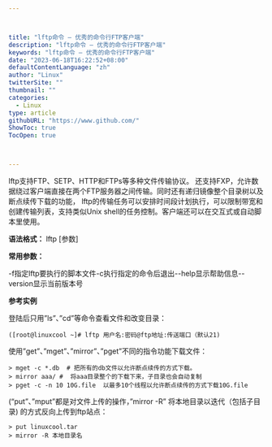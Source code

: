 ```yaml
---



title: "lftp命令 – 优秀的命令行FTP客户端"
description: "lftp命令 – 优秀的命令行FTP客户端"
keywords: "lftp命令 – 优秀的命令行FTP客户端"
date: "2023-06-18T16:22:52+08:00"
defaultContentLanguage: "zh"
author: "Linux"
twitterSite: ""
thumbnail: ""
categories:
  - Linux
type: article
githubURL: "https://www.github.com/"
ShowToc: true
TocOpen: true



---
```


lftp支持FTP、SETP、HTTP和FTPs等多种文件传输协议。 还支持FXP，允许数据绕过客户端直接在两个FTP服务器之间传输。同时还有递归镜像整个目录树以及断点续传下载的功能， lftp的传输任务可以安排时间段计划执行，可以限制带宽和创建传输列表，支持类似Unix shell的任务控制。客户端还可以在交互式或自动脚本里使用。

**语法格式：** lftp [参数]

**常用参数：**

-f指定lftp要执行的脚本文件-c执行指定的命令后退出--help显示帮助信息--version显示当前版本号

**参考实例**

登陆后只用”ls”、”cd”等命令查看文件和改变目录：

```
([root@linuxcool ~]# lftp 用户名:密码@ftp地址:传送端口（默认21) 
```

使用”get”、”mget”、”mirror”、”pget”不同的指令功能下载文件：

```
> mget -c *.db  # 把所有的db文件以允许断点续传的方式下载。
> mirror aaa/ #  将aaa目录整个的下载下来，子目录也会自动复制
> pget -c -n 10 10G.file  以最多10个线程以允许断点续传的方式下载10G.file
```

(“put”、”mput”都是对文件上传的操作，”mirror -R” 将本地目录以迭代（包括子目录) 的方式反向上传到ftp站点：

```
> put linuxcool.tar
> mirror -R 本地目录名
```